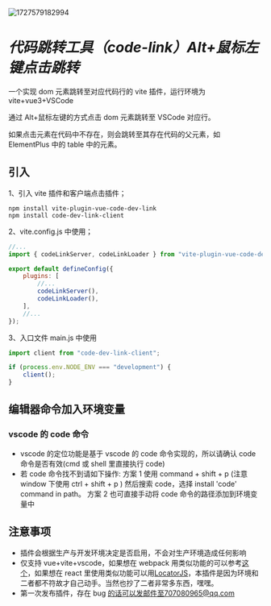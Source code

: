 ![1727579182994](image/README/1727579182994.png)

# _代码跳转工具（code-link）Alt+鼠标左键点击跳转_

一个实现 dom 元素跳转至对应代码行的 vite 插件，运行环境为 vite+vue3+VSCode

通过 Alt+鼠标左键的方式点击 dom 元素跳转至 VSCode 对应行。

如果点击元素在代码中不存在，则会跳转至其存在代码的父元素，如 ElementPlus 中的 table 中的元素。

## 引入

1、引入 vite 插件和客户端点击插件；

```npm
npm install vite-plugin-vue-code-dev-link
npm install code-dev-link-client
```

2、vite.config.js 中使用；

```js
//...
import { codeLinkServer, codeLinkLoader } from "vite-plugin-vue-code-dev-link";

export default defineConfig({
    plugins: [
        //...
        codeLinkServer(),
        codeLinkLoader(),
    ],
    //...
});
```

3、入口文件 main.js 中使用

```js
import client from "code-dev-link-client";

if (process.env.NODE_ENV === "development") {
    client();
}
```

## 编辑器命令加入环境变量

### vscode 的 code 命令

-   vscode 的定位功能是基于 vscode 的 code 命令实现的，所以请确认 code 命令是否有效(cmd 或 shell 里直接执行 code)
-   若 code 命令找不到请如下操作:
    方案 1
    使用 command + shift + p (注意 window 下使用 ctrl + shift + p ) 然后搜索 code，选择 install 'code' command in path。
    方案 2
    也可直接手动将 code 命令的路径添加到环境变量中

## 注意事项

-   插件会根据生产与开发环境决定是否启用，不会对生产环境造成任何影响
-   仅支持 vue+vite+vscode，如果想在 webpack 用类似功能的可以参考[这个](https://github.com/chana1024/linzhinan-vue-code-link/tree/master)，如果想在 react 里使用类似功能可以用[LocatorJS](https://www.locatorjs.com/)，本插件是因为环境和二者都不符故才自己动手。当然也抄了二者非常多东西，嘿嘿。
-   第一次发布插件，存在 bug 的话可以发邮件至707080965@qq.com
